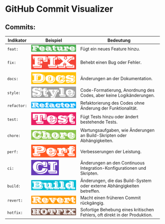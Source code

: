 # GitHub Commit Visualizer

## Commits:

| **Indikator** | **Beispiel**                    | **Bedeutung**                                                              |
|---------------|---------------------------------|----------------------------------------------------------------------------|
| `feat:`       | ![feat](icons/feat.png)         | Fügt ein neues Feature hinzu.                                              |
| `fix:`        | ![fix](icons/fix.png)           | Behebt einen Bug oder Fehler.                                              |
| `docs:`       | ![docs](icons/docs.png)         | Änderungen an der Dokumentation.                                           |
| `style:`      | ![style](icons/style.png)       | Code-Formatierung, Anordnung des Codes, aber keine Logikänderungen.        |
| `refactor:`   | ![refactor](icons/refactor.png) | Refaktorierung des Codes ohne Änderung der Funktionalität.                 |
| `test:`       | ![test](icons/test.png)         | Fügt Tests hinzu oder ändert bestehende Tests.                             |
| `chore:`      | ![chore](icons/chore.png)       | Wartungsaufgaben, wie Änderungen an Build-Skripten oder Abhängigkeiten.    |
| `perf:`       | ![perf](icons/perf.png)         | Verbesserungen der Leistung.                                               |
| `ci:`         | ![ci](icons/ci.png)             | Änderungen an den Continuous Integration-Konfigurationen und Skripten.     |
| `build:`      | ![build](icons/build.png)       | Änderungen, die das Build-System oder externe Abhängigkeiten betreffen.    |
| `revert:`     | ![revert](icons/revert.png)     | Macht einen früheren Commit rückgängig.                                    |
| `hotfix:`     | ![hotfix](icons/hotfix.png)     | Sofortige Behebung eines kritischen Fehlers, oft direkt in der Produktion. |
